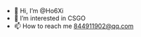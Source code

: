 - 👋 Hi, I’m @Ho6Xi
- 👀 I’m interested in CSGO
- 📫 How to reach me 844911902@qq.com

<!---
Ho6Xi/Ho6Xi is a ✨ special ✨ repository because its `README.md` (this file) appears on your GitHub profile.
You can click the Preview link to take a look at your changes.
--->

